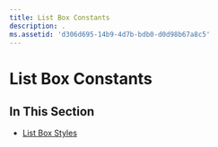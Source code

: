 ```yaml
---
title: List Box Constants
description: .
ms.assetid: 'd306d695-14b9-4d7b-bdb0-d0d98b67a8c5'
---
```


# List Box Constants

## In This Section

-   [List Box Styles](list-box-styles.md)

 

 




